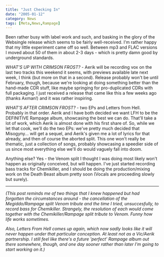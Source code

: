 ```yaml
---
title: "Just Checking In"
date: "2005-01-12"
category: News
tags: [Meta,News,Rampage]
---
```


Been rather busy with label work and such, and basking in the glory of the Websingle release which seems to be fairly well-received. I'm rather happy that my little experiment came off so well. Between mp3 and FLAC versions I moved about 50 of them in about 2-3 days - which is pretty damn good by underground standards.

*WHAT'S UP WITH CRIMSON FROST?* - Aerik will be recording vox on the last two tracks this weekend it seems, with previews available late next week, I think (but more on that in a second). Release probably won't be until February, though, because we're looking at doing something better than the hand-made CDR stuff, like maybe springing for pro-duplicated CDRs with full packaging. I just received a release that came like this a few weeks ago (thanks Axman!) and it was rather inspiring.

*WHAT'S AFTER CRIMSON FROST?* - two EPs and Letters from Hell. Probably in that order. Aerik and I have both decided we want LFH to be the DEFINITIVE Rampage album, showcasing the best we can do. That'll take a lot of work, which Aerik is almost done with his first share of. So, while we let that cook, we'll do the two EPs: we've pretty much decided that Misogyny... will get a sequel, and Aerik's given me a lot of lyrics for that already, and then of course the aborted split. This one won't really be thematic, just a collection of songs, probably showcasing a speedier side of us since most everything else we'll do would vaguely fall into doom.

Anything else? Yes - the Venom split I thought I was doing most likely won't happen as originally conceived, but will happen. I've just started recording bass tracks for Chemikiller, and I should be doing the production/mixing work on the Death Beast album pretty soon (Vocals are proceeding slowly but surely).

***

*(This post reminds me of two things that I knew happened but had forgotten the circumstances around - the cancellation of the Megiddo/Rampage split Venom tribute and the time I tried, unsuccesfully, to record bass for Chemikiller. Strangely, the resolution of each would come together with the Chemikiller/Rampage split tribute to Venom. Funny how life works sometimes.*

*Also, Letters From Hell comes up again, which now sadly looks like it will never happen under that particular conception. At least not as a Vic/Aerik partnership. I still feel like there's a future 'perfect' Rampage album out there somewhere, though, and one day sooner rather than later I'm going to start working on it.)*
